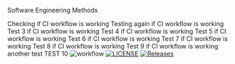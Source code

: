 Software Engineering Methods

Checking if CI workflow is working
Testing again if CI workflow is working 
Test 3  if CI workflow is working
Test 4  if CI workflow is working
Test 5  if CI workflow is working
Test 6  if CI workflow is working
Test 7  if CI workflow is working
Test 8  if CI workflow is working
Test 9  if CI workflow is working
another test
TEST 10
![workflow](https://github.com/eskndhlau/sem/actions/workflows/main.yml/badge.svg)
[![LICENSE](https://img.shields.io/github/license/eskndhlau/sem.svg?style=flat-square)](https://github.com/eskndhlau/sem/blob/master/LICENSE)
[![Releases](https://img.shields.io/github/release/eskndhlau/sem/all.svg?style=flat-square)](https://github.com/eskndhlau/sem/releases)
